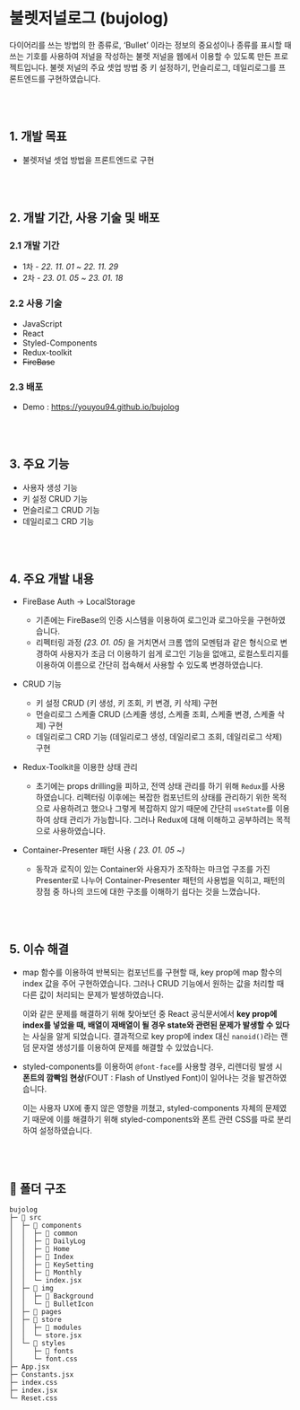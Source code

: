 # 불렛저널로그 (bujolog)

다이어리를 쓰는 방법의 한 종류로, ‘Bullet’ 이라는 정보의 중요성이나 종류를 표시할 때 쓰는 기호를 사용하여 저널을 작성하는 불렛 저널을 웹에서 이용할 수 있도록 만든 프로젝트입니다. 불렛 저널의 주요 셋업 방법 중 키 설정하기, 먼슬리로그, 데일리로그를 프론트엔드를 구현하였습니다.

</br>
</br>

## 1. 개발 목표

- 불렛저널 셋업 방법을 프론트엔드로 구현

</br>
</br>

## 2. 개발 기간, 사용 기술 및 배포

### 2.1 개발 기간

- 1차 - _22. 11. 01 ~ 22. 11. 29_
- 2차 - _23. 01. 05 ~ 23. 01. 18_

### 2.2 사용 기술

- JavaScript
- React
- Styled-Components
- Redux-toolkit
- ~~FireBase~~

### 2.3 배포

- Demo : https://youyou94.github.io/bujolog

</br>
</br>

## 3. 주요 기능

- 사용자 생성 기능
- 키 설정 CRUD 기능
- 먼슬리로그 CRUD 기능
- 데일리로그 CRD 기능

</br>
</br>

## 4. 주요 개발 내용

- FireBase Auth → LocalStorage

  - 기존에는 FireBase의 인증 시스템을 이용하여 로그인과 로그아웃을 구현하였습니다.
  - 리펙터링 과정 _(23. 01. 05)_ 을 거치면서 크롬 앱의 모멘텀과 같은 형식으로 변경하여 사용자가 조금 더 이용하기 쉽게 로그인 기능을 없애고, 로컬스토리지를 이용하여 이름으로 간단히 접속해서 사용할 수 있도록 변경하였습니다.

- CRUD 기능

  - 키 설정 CRUD (키 생성, 키 조회, 키 변경, 키 삭제) 구현
  - 먼슬리로그 스케줄 CRUD (스케줄 생성, 스케줄 조회, 스케줄 변경, 스케줄 삭제) 구현
  - 데일리로그 CRD 기능 (데일리로그 생성, 데일리로그 조회, 데일리로그 삭제) 구현

- Redux-Toolkit을 이용한 상태 관리

  - 초기에는 props drilling을 피하고, 전역 상태 관리를 하기 위해 `Redux`를 사용하였습니다. 리펙터링 이후에는 복잡한 컴포넌트의 상태를 관리하기 위한 목적으로 사용하려고 했으나 그렇게 복잡하지 않기 때문에 간단히 `useState`를 이용하여 상태 관리가 가능합니다. 그러나 Redux에 대해 이해하고 공부하려는 목적으로 사용하였습니다.

- Container-Presenter 패턴 사용 _( 23. 01. 05 ~)_

  - 동작과 로직이 있는 Container와 사용자가 조작하는 마크업 구조를 가진 Presenter로 나누어 Container-Presenter 패턴의 사용법을 익히고, 패턴의 장점 중 하나의 코드에 대한 구조를 이해하기 쉽다는 것을 느꼈습니다.

    </br>
    </br>

## 5. 이슈 해결

- map 함수를 이용하여 반복되는 컴포넌트를 구현할 때, key prop에 map 함수의 index 값을 주어 구현하였습니다. 그러나 CRUD 기능에서 원하는 값을 처리할 때 다른 값이 처리되는 문제가 발생하였습니다.

  이와 같은 문제를 해결하기 위해 찾아보던 중 React 공식문서에서 **key prop에 index를 넣었을 때, 배열이 재배열이 될 경우 state와 관련된 문제가 발생할 수 있다**는 사실을 알게 되었습니다. 결과적으로 key prop에 index 대신 `nanoid()`라는 랜덤 문자열 생성기를 이용하여 문제를 해결할 수 있었습니다.

- styled-components를 이용하여 `@font-face`를 사용할 경우, 리렌더링 발생 시 **폰트의 깜빡임 현상**(FOUT : Flash of Unstlyed Font)이 일어나는 것을 발견하였습니다.

  이는 사용자 UX에 좋지 않은 영향을 끼쳤고, styled-components 자체의 문제였기 때문에 이를 해결하기 위해 styled-components와 폰트 관련 CSS를 따로 분리하여 설정하였습니다.

  </br>
  </br>

## 📁 폴더 구조

```
bujolog
├─ 📁 src
│  ├─ 📁 components
│  │  ├─ 📁 common
│  │  ├─ 📁 DailyLog
│  │  ├─ 📁 Home
│  │  ├─ 📁 Index
│  │  ├─ 📁 KeySetting
│  │  ├─ 📁 Monthly
│  │  └─ index.jsx
│  ├─ 📁 img
│  │  ├─ 📁 Background
│  │  └─ 📁 BulletIcon
│  ├─ 📁 pages
│  ├─ 📁 store
│  │  ├─ 📁 modules
│  │  └─ store.jsx
│  └─ 📁 styles
│     ├─ 📁 fonts
│     └─ font.css
├─ App.jsx
├─ Constants.jsx
├─ index.css
├─ index.jsx
└─ Reset.css

```
